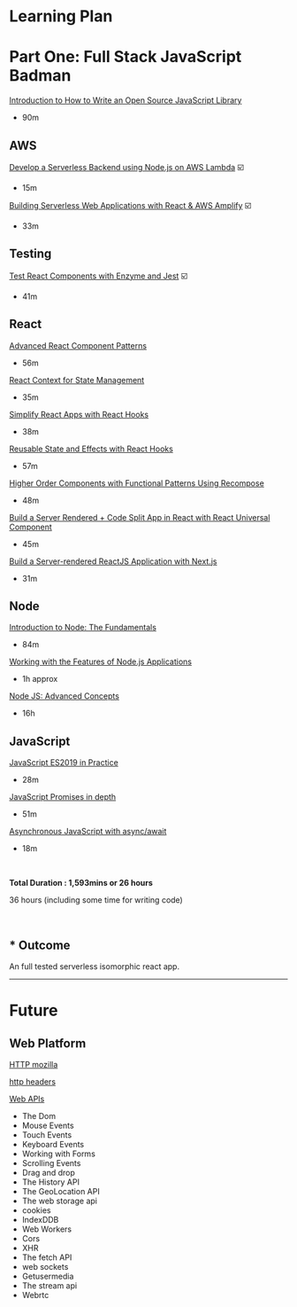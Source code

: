 # Learning Plan

# Part One: Full Stack JavaScript Badman

[Introduction to How to Write an Open Source JavaScript Library](https://egghead.io/lessons/javascript-introduction-to-how-to-write-an-open-source-javascript-library)

- 90m

## AWS

[Develop a Serverless Backend using Node.js on AWS Lambda](https://egghead.io/courses/develop-a-serverless-backend-using-node-js-on-aws-lambda) ☑️

- 15m

[Building Serverless Web Applications with React & AWS Amplify](https://egghead.io/courses/building-serverless-web-applications-with-react-aws-amplify) ☑️

- 33m

## Testing

[Test React Components with Enzyme and Jest](https://egghead.io/courses/test-react-components-with-enzyme-and-jest) ☑️

- 41m️

## React

[Advanced React Component Patterns](https://egghead.io/courses/advanced-react-component-patterns)

- 56m

[React Context for State Management](https://egghead.io/courses/react-context-for-state-management)

- 35m

[Simplify React Apps with React Hooks](https://egghead.io/courses/simplify-react-apps-with-react-hooks)

- 38m

[Reusable State and Effects with React Hooks](https://egghead.io/courses/reusable-state-and-effects-with-react-hooks)

- 57m

[Higher Order Components with Functional Patterns Using Recompose](https://egghead.io/courses/higher-order-components-with-functional-patterns-using-recompose)

- 48m

[Build a Server Rendered + Code Split App in React with React Universal Component](https://egghead.io/courses/build-a-server-rendered-code-split-app-in-react-with-react-universal-component)

- 45m

[Build a Server-rendered ReactJS Application with Next.js](https://egghead.io/courses/build-a-server-rendered-reactjs-application-with-next-js)

- 31m

## Node

[Introduction to Node: The Fundamentals](https://egghead.io/courses/introduction-to-node-the-fundamentals)

- 84m

[Working with the Features of Node.js Applications](https://relx.percipio.com/courses/16e91bd0-631c-11e8-a845-7feea7c0e6e7/videos/37024590-631c-11e8-a845-7feea7c0e6e7)

- 1h approx

[Node JS: Advanced Concepts](https://relxlearning.udemy.com/advanced-node-for-developers/)

- 16h

## JavaScript

[JavaScript ES2019 in Practice](https://egghead.io/courses/javascript-es2019-in-practice)

- 28m

[JavaScript Promises in depth](https://egghead.io/courses/javascript-promises-in-depth)

- 51m

[Asynchronous JavaScript with async/await](https://egghead.io/courses/asynchronous-javascript-with-async-await)

- 18m

<br />

**Total Duration : 1,593mins or 26 hours**

36 hours (including some time for writing code)

<br />

## \* Outcome

An full tested serverless isomorphic react app.

---

# Future

## Web Platform

[HTTP mozilla](https://developer.mozilla.org/en-US/docs/Web/HTTP)

[http headers](https://relx.percipio.com/courses/d45223a0-b589-11e8-8cfd-e577a824ec8a/videos/0dd705f0-b58a-11e8-8cfd-e577a824ec8a)

[Web APIs](https://developer.mozilla.org/en-US/docs/Web/API)

- The Dom
- Mouse Events
- Touch Events
- Keyboard Events
- Working with Forms
- Scrolling Events
- Drag and drop
- The History API
- The GeoLocation API
- The web storage api
- cookies
- IndexDDB
- Web Workers
- Cors
- XHR
- The fetch API
- web sockets
- Getusermedia
- The stream api
- Webrtc
